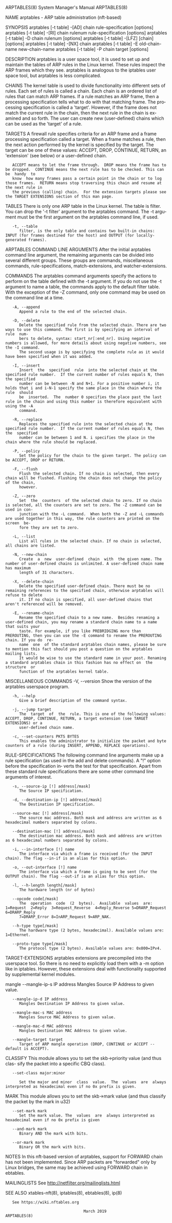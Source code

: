 ARPTABLES(8)							    System Manager's Manual							  ARPTABLES(8)

NAME
       arptables - ARP table administration (nft-based)

SYNOPSIS
       arptables [-t table] -[AD] chain rule-specification [options]
       arptables [-t table] -[RI] chain rulenum rule-specification [options]
       arptables [-t table] -D chain rulenum [options]
       arptables [-t table] -[LFZ] [chain] [options]
       arptables [-t table] -[NX] chain
       arptables [-t table] -E old-chain-name new-chain-name
       arptables [-t table] -P chain target [options]

DESCRIPTION
       arptables is a user space tool, it is used to set up and maintain the tables of ARP rules in the Linux kernel. These rules inspect the ARP frames which
       they see.  arptables is analogous to the iptables user space tool, but arptables is less complicated.

   CHAINS
       The  kernel  table is used to divide functionality into different sets of rules. Each set of rules is called a chain.  Each chain is an ordered list of
       rules that can match ARP frames. If a rule matches an ARP frame, then a processing specification tells what to do with that matching  frame.  The  pro‐
       cessing	specification is called a 'target'. However, if the frame does not match the current rule in the chain, then the next rule in the chain is ex‐
       amined and so forth.  The user can create new (user-defined) chains which can be used as the 'target' of a rule.

   TARGETS
       A firewall rule specifies criteria for an ARP frame and a frame processing specification called a target.  When a frame matches a rule, then  the  next
       action  performed by the kernel is specified by the target.  The target can be one of these values: ACCEPT, DROP, CONTINUE, RETURN, an 'extension' (see
       below) or a user-defined chain.

       ACCEPT means to let the frame through.  DROP means the frame has to be dropped.	CONTINUE means the next rule has to be checked. This can be  handy  to
       know  how many frames pass a certain point in the chain or to log those frames.	RETURN means stop traversing this chain and resume at the next rule in
       the previous (calling) chain.  For the extension targets please see the TARGET EXTENSIONS section of this man page.

   TABLES
       There is only one ARP table in the Linux kernel.	 The table is filter.  You can drop the '-t filter' argument to the arptables command.	The  -t	 argu‐
       ment must be the first argument on the arptables command line, if used.

       -t, --table
	      filter, is the only table and contains two built-in chains: INPUT (for frames destined for the host) and OUTPUT (for locally-generated frames).

ARPTABLES COMMAND LINE ARGUMENTS
       After  the  initial  arptables command line argument, the remaining arguments can be divided into several different groups.  These groups are commands,
       miscellaneous commands, rule-specifications, match-extensions, and watcher-extensions.

   COMMANDS
       The arptables command arguments specify the actions to perform on the table defined with the -t argument.  If you do not use the -t argument to name  a
       table,  the  commands  apply  to the default filter table.  With the exception of the -Z command, only one command may be used on the command line at a
       time.

       -A, --append
	      Append a rule to the end of the selected chain.

       -D, --delete
	      Delete the specified rule from the selected chain. There are two ways to use this command. The first is by specifying an interval of  rule  num‐
	      bers to delete, syntax: start_nr[:end_nr]. Using negative numbers is allowed, for more details about using negative numbers, see the -I command.
	      The second usage is by specifying the complete rule as it would have been specified when it was added.

       -I, --insert
	      Insert  the  specified  rule  into the selected chain at the specified rule number.  If the current number of rules equals N, then the specified
	      number can be between -N and N+1. For a positive number i, it holds that i and i-N-1 specify the same place in the chain where the  rule	should
	      be  inserted.  The  number 0 specifies the place past the last rule in the chain and using this number is therefore equivalent with using the -A
	      command.

       -R, --replace
	      Replaces the specified rule into the selected chain at the specified rule number.	 If the current number of rules equals N, then	the  specified
	      number can be between 1 and N. i specifies the place in the chain where the rule should be replaced.

       -P, --policy
	      Set the policy for the chain to the given target. The policy can be ACCEPT, DROP or RETURN.

       -F, --flush
	      Flush the selected chain. If no chain is selected, then every chain will be flushed. Flushing the chain does not change the policy of the chain,
	      however.

       -Z, --zero
	      Set  the	counters  of the selected chain to zero. If no chain is selected, all the counters are set to zero. The -Z command can be used in con‐
	      junction with the -L command.  When both the -Z and -L commands are used together in this way, the rule counters are printed on the  screen  be‐
	      fore they are set to zero.

       -L, --list
	      List all rules in the selected chain. If no chain is selected, all chains are listed.

       -N, --new-chain
	      Create  a	 new  user-defined  chain  with	 the given name. The number of user-defined chains is unlimited. A user-defined chain name has maximum
	      length of 31 characters.

       -X, --delete-chain
	      Delete the specified user-defined chain. There must be no remaining references to the specified chain, otherwise arptables will refuse to delete
	      it. If no chain is specified, all user-defined chains that aren't referenced will be removed.

       -E, --rename-chain
	      Rename the specified chain to a new name.	 Besides renaming a user-defined chain, you may rename a standard chain name to a name that suits your
	      taste. For example, if you like PREBRIDGING more than PREROUTING, then you can use the -E command to rename the PREROUTING chain. If you do  re‐
	      name  one	 of the standard arptables chain names, please be sure to mention this fact should you post a question on the arptables mailing lists.
	      It would be wise to use the standard name in your post. Renaming a standard arptables chain in this fashion has no effect on  the	 structure  or
	      function of the arptables kernel table.

   MISCELLANEOUS COMMANDS
       -V, --version
	      Show the version of the arptables userspace program.

       -h, --help
	      Give a brief description of the command syntax.

       -j, --jump target
	      The  target  of  the  rule. This is one of the following values: ACCEPT, DROP, CONTINUE, RETURN, a target extension (see TARGET EXTENSIONS) or a
	      user-defined chain name.

       -c, --set-counters PKTS BYTES
	      This enables the administrator to initialize the packet and byte counters of a rule (during INSERT, APPEND, REPLACE operations).

   RULE-SPECIFICATIONS
       The following command line arguments make up a rule specification (as used in the add and delete commands). A "!" option before the  specification  in‐
       verts the test for that specification. Apart from these standard rule specifications there are some other command line arguments of interest.

       -s, --source-ip [!] address[/mask]
	      The Source IP specification.

       -d, --destination-ip [!] address[/mask]
	      The Destination IP specification.

       --source-mac [!] address[/mask]
	      The source mac address. Both mask and address are written as 6 hexadecimal numbers separated by colons.

       --destination-mac [!] address[/mask]
	      The destination mac address. Both mask and address are written as 6 hexadecimal numbers separated by colons.

       -i, --in-interface [!] name
	      The interface via which a frame is received (for the INPUT chain). The flag --in-if is an alias for this option.

       -o, --out-interface [!] name
	      The interface via which a frame is going to be sent (for the OUTPUT chain). The flag --out-if is an alias for this option.

       -l, --h-length length[/mask]
	      The hardware length (nr of bytes)

       --opcode code[/mask]
	      The  operation  code  (2	bytes).	 Available  values  are:  1=Request  2=Reply  3=Request_Reverse	 4=Reply_Reverse 5=DRARP_Request 6=DRARP_Reply
	      7=DRARP_Error 8=InARP_Request 9=ARP_NAK.

       --h-type type[/mask]
	      The hardware type (2 bytes, hexadecimal). Available values are: 1=Ethernet.

       --proto-type type[/mask]
	      The protocol type (2 bytes). Available values are: 0x800=IPv4.

   TARGET-EXTENSIONS
       arptables extensions are precompiled into the userspace tool. So there is no need to explicitly load them with a -m option like in iptables.   However,
       these extensions deal with functionality supported by supplemental kernel modules.

   mangle
       --mangle-ip-s IP address
	      Mangles Source IP Address to given value.

       --mangle-ip-d IP address
	      Mangles Destination IP Address to given value.

       --mangle-mac-s MAC address
	      Mangles Source MAC Address to given value.

       --mangle-mac-d MAC address
	      Mangles Destination MAC Address to given value.

       --mangle-target target
	      Target of ARP mangle operation (DROP, CONTINUE or ACCEPT -- default is ACCEPT).

   CLASSIFY
       This  module  allows you to set the skb->priority value (and thus clas- sify the packet into a specific CBQ class).

       --set-class major:minor

	      Set the major and minor  class  value.  The  values  are	always interpreted as hexadecimal even if no 0x prefix is given.

   MARK
       This  module  allows you to set the skb->mark value (and thus classify the packet by the mark in u32)

       --set-mark mark
	      Set the mark value. The  values  are  always interpreted as hexadecimal even if no 0x prefix is given

       --and-mark mark
	      Binary AND the mark with bits.

       --or-mark mark
	      Binary OR the mark with bits.

NOTES
       In  this	 nft-based  version of arptables, support for FORWARD chain has not been implemented. Since ARP packets are "forwarded" only by Linux bridges,
       the same may be achieved using FORWARD chain in ebtables.

MAILINGLISTS
       See http://netfilter.org/mailinglists.html

SEE ALSO
       xtables-nft(8), iptables(8), ebtables(8), ip(8)

       See https://wiki.nftables.org

									  March 2019								  ARPTABLES(8)
